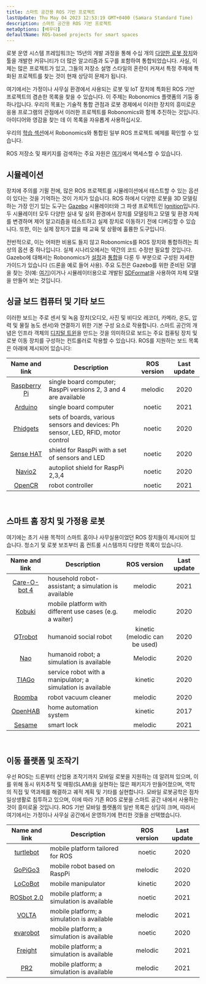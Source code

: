 ```yaml
---
title: 스마트 공간용 ROS 기반 프로젝트
lastUpdate: Thu May 04 2023 12:53:19 GMT+0400 (Samara Standard Time)
description: 스마트 공간용 ROS 기반 프로젝트
metaOptions: [배우다]
defaultName: ROS-based projects for smart spaces
---
```


로봇 운영 시스템 프레임워크는 15년의 개발 과정을 통해 수십 개의 [다양한 로봇 장치](https://robots.ros.org/)와 툴을 개발한 커뮤니티가 더 많은 알고리즘과 도구를 포함하여 통합되었습니다. 사실, 이제는 많은 프로젝트가 있고, 그들의 저장소 설명 스타일의 혼란이 커져서 특정 주제에 특화된 프로젝트를 찾는 것이 현재 상당히 문제가 됩니다. 

여기에서는 가정이나 사무실 환경에서 사용되는 로봇 및 IoT 장치에 특화된 ROS 기반 프로젝트의 겸손한 목록을 찾을 수 있습니다. 이 주제는 Robonomics 플랫폼의 기둥 중 하나입니다. 우리의 목표는 기술적 통합 관점과 로봇 경제에서 이러한 장치의 흥미로운 응용 프로그램의 관점에서 이러한 프로젝트를 Robonomics와 함께 추진하는 것입니다. 아이디어와 영감을 찾는 데 이 목록을 자유롭게 사용하십시오.

우리의 [학습 섹션](/learn)에서 Robonomics와 통합된 일부 ROS 프로젝트 예제를 확인할 수 있습니다.

<!-- 현재 (**2021년 4월**) Robonomics는 ROS **Melodic** 및 **Noetic** 버전을 대상으로 하고 습니다. 이전 버전도 작동할 수 있지만 추가적인 통합 작업이 필요할 수 있습니다. 미래에는 ROS 버전 2의 지원이 추가될 것입니다. -->

ROS 저장소 및 패키지를 검색하는 주요 자원은 [여기](https://index.ros.org/)에서 액세스할 수 있습니다.

## 시뮬레이션

장치에 주의를 기욀 전에, 많은 ROS 프로젝트를 시뮬레이션에서 테스트할 수 있는 옵션이 있다는 것을 기억하는 것이 가치가 있습니다. ROS 하에서 다양한 로봇을 3D 모델링하는 가장 인기 있는 도구는 [Gazebo](http://gazebosim.org/) 시뮬레이터와 그 파생 프로젝트인 [Ignition](https://index.ros.org/r/ros_ign/)입니다. 두 시뮬레이터 모두 다양한 실내 및 실외 환경에서 장치를 모델링하고 모델 및 환경 자체를 변경하며 제어 알고리즘을 테스트하고 실제 장치로 이동하기 전에 디버깅할 수 있습니다. 또한, 이는 실제 장치가 없을 때 교육 및 상황에 훌륭한 도구입니다.

전반적으로, 이는 어떠한 비용도 들지 않고 Robonomics를 ROS 장치와 통합하려는 최상의 옵션 중 하나입니다. 실제 시나리오에서는 약간의 코드 수정만 필요할 것입니다. Gazebo에 대해서는 Robonomics가 [설정](https://wiki.robonomics.network/docs/en/connect-any-ros-compatible-robot-under-robonomics-parachain-control-1/)과 [통합](https://wiki.robonomics.network/docs/en/connect-any-ros-compatible-robot-under-robonomics-parachain-control-2/)을 다룬 두 부분으로 구성된 자세한 가이드가 있습니다 (드론을 예로 들어 사용). 주요 도전은 Gazebo를 위한 준비된 모델을 찾는 것(예: [여기](https://github.com/osrf/gazebo_models))이거나 시뮬레이터용으로 개발된 [SDFormat](http://sdformat.org/)을 사용하여 자체 모델을 만들어 보는 것입니다. 

## 싱글 보드 컴퓨터 및 기타 보드

이러한 보드는 주로 센서 및 녹음 장치(오디오, 사진 및 비디오 레코더, 카메라, 온도, 압력 및 물질 농도 센서)와 연결하기 위한 기본 구성 요소로 작용합니다. 스마트 공간의 개념은 인프라 객체의 [디지털 트윈](https://gateway.pinata.cloud/ipfs/QmNNdLG3vuTsJtZtNByWaDTKRYPcBZSZcsJ1FY6rTYCixQ/Robonomics_keypoint_March_2021.pdf)을 만드는 것을 의미하므로 보드는 주요 컴퓨팅 장치 및 로봇 이동 장치를 구성하는 컨트롤러로 작용할 수 있습니다. ROS를 지원하는 보드 목록은 아래에 제시되어 있습니다:

| Name and link                                                                                         |                                    Description                                  | ROS version | Last update |
|:-----------------------------------------------------------------------------------------------------:|---------------------------------------------------------------------------------|:-----------:|:-----------:|
|  [Raspberry Pi](http://wiki.ros.org/ROSberryPi/Installing%20ROS%20Melodic%20on%20the%20Raspberry%20Pi)| single board computer; RaspPi versions 2, 3 and 4 are available                 |   melodic   |     2020    |
|    [Arduino](http://wiki.ros.org/rosserial_arduino)                                                   | single board computer                                                           |    noetic   |     2021    |
|    [Phidgets](http://wiki.ros.org/phidgets)                                                           | sets of boards, various sensors and devices: Ph sensor, LED, RFID, motor control|    noetic   |     2020    |
|   [Sense HAT](https://wiki.ros.org/sensehat_ros)                                                      | shield for RaspPi with a set of sensors and LED                                 |    noetic   |     2020    |
|     [Navio2](https://navio2.emlid.com/)                                                               | autopliot shield for RaspPi 2,3,4                                               |    noetic   |     2020    |
|     [OpenCR](http://wiki.ros.org/opencr)                                                              | robot controller                                                                |    noetic   |     2021    |

<br/>

## 스마트 홈 장치 및 가정용 로봇

여기에는 초기 사용 목적이 스마트 홈이나 사무실용이었던 ROS 장치들이 제시되어 있습니다. 청소기 및 로봇 보조부터 홈 컨트롤 시스템까지 다양한 목록이 있습니다.

| Name and link                                             | Description                                                 |          ROS version          | Last update |
|:---------------------------------------------------------:|-------------------------------------------------------------|:-----------------------------:|:-----------:|
|  [Care-O-bot 4](http://wiki.ros.org/care-o-bot)           | household robot-assistant; a simulation is available        |            melodic            |     2021    |
|     [Kobuki](http://wiki.ros.org/kobuki)                  | mobile platform with different use cases (e.g. a waiter)    |            melodic            |     2020    |
|    [QTrobot](http://wiki.ros.org/Robots/qtrobot)          | humanoid social robot                                       | kinetic (melodic can be used) |     2020    |
|      [Nao](http://wiki.ros.org/nao)                       | humanoid robot; a simulation is available                   |            Melodic            |     2020    |
|     [TIAGo](http://wiki.ros.org/Robots/TIAGo)             | service robot with a manipulator; a simulation is available |            kinetic            |     2020    |
|     [Roomba](https://github.com/AutonomyLab/create_robot) | robot vacuum cleaner                                        |            melodic            |     2020    |
|    [OpenHAB](http://wiki.ros.org/iot_bridge)              | home automation system                                      |            kinetic            |     2017    |
|     [Sesame](https://index.ros.org/p/sesame_ros/)         | smart lock                                                  |            melodic            |     2021    |

<br/>

## 이동 플랫폼 및 조작기

우선 ROS는 드론부터 산업용 조작기까지 모바일 로봇을 지원하는 데 알려져 있으며, 이를 위해 동시 위치추적 및 매핑(SLAM)을 실현하는 많은 패키지가 만들어졌으며, 역학의 직접 및 역과제를 해결하고 궤적 계획 및 기타를 실현합니다. 모바일 로봇공학은 점차 일상생활로 침투하고 있으며, 이에 따라 기존 ROS 로봇을 스마트 공간 내에서 사용하는 것이 흥미로울 것입니다. ROS 기반 모바일 플랫폼의 일반 목록은 상당히 크며, 따라서 여기에서는 가정이나 사무실 공간에서 운영하기에 편리한 것들을 선택했습니다. 

| Name and link                                             | Description                                | ROS version | Last update |
|:---------------------------------------------------------:|--------------------------------------------|:-----------:|:-----------:|
|   [turtlebot](http://wiki.ros.org/turtlebot3)             | mobile platform tailored for ROS           |    noetic   |     2020    |
|    [GoPiGo3](http://wiki.ros.org/Robots/gopigo3)          | mobile robot based on RaspPi               |   melodic   |     2020    |
|    [LoCoBot](http://wiki.ros.org/locobot)                 | mobile manipulator                         |   kinetic   |     2020    |
|   [ROSbot 2.0](http://wiki.ros.org/Robots/ROSbot-2.0)     | mobile platform; a simulation is available |    noetic   |     2021    |
|     [VOLTA](http://wiki.ros.org/Robots/Volta)             | mobile platform; a simulation is available |   melodic   |     2021    |
|    [evarobot](http://wiki.ros.org/Robots/evarobot)        | mobile platform; a simulation is available |    noetic   |     2020    |
|    [Freight](http://wiki.ros.org/Robots/freight)          | mobile platform; a simulation is available |   melodic   |     2021    |
|      [PR2](http://wiki.ros.org/Robots/PR2)                | mobile platform; a simulation is available |   melodic   |     2021    |